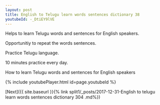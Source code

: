 ```yaml
---
layout: post
title: English to Telugu learn words sentences dictionary 38 
youtubeId: -_DtiEY9lVE
---
```

 
 
Helps to learn Telugu words and sentences for English speakers.

Opportunitiy to repeat the words sentences. 

Practice Telugu language. 
 
10 minutes practice every day. 
 
How to learn Telugu words and sentences for English speakers 
 
{% include youtubePlayer.html id=page.youtubeId %}
 
 
[Next]({{ site.baseurl }}{% link  split1/_posts/2017-12-31-English to telugu learn words sentences dictionary 304 .md%})
 
